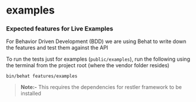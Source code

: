 # examples
### Expected features for Live Examples

For Behavior Driven Development (BDD) we are using Behat to write down the
features and test them against the API

To run the tests just for examples (`public/examples`), run the following using the terminal from
the project root (where the vendor folder resides)

    bin/behat features/examples

> **Note:-** This requires the dependencies for restler framework to be
> installed